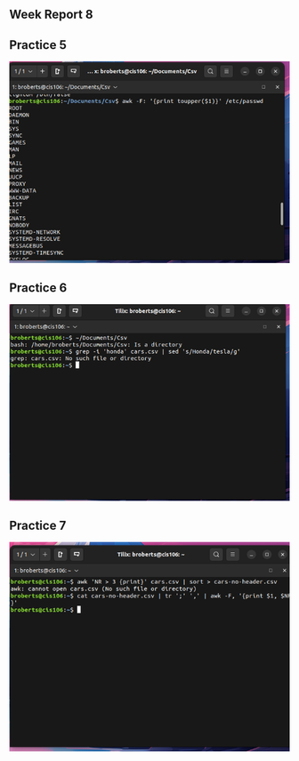 ## Week Report 8

## Practice 5
![practice5](practice5.png)

## Practice 6
![practice6](practice6.png)

## Practice 7
![practice7](practice7.png)

